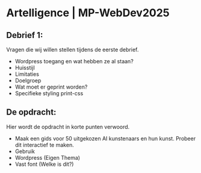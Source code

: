 # Artelligence | MP-WebDev2025
## Debrief 1:
Vragen die wij willen stellen tijdens de eerste debrief.
- Wordpress toegang en wat hebben ze al staan?
- Huisstijl
- Limitaties
- Doelgroep
- Wat moet er geprint worden?
- Specifieke styling print-css



## De opdracht:
Hier wordt de opdracht in korte punten verwoord.
- Maak een gids voor 50 uitgekozen AI kunstenaars en hun kunst. Probeer dit interactief te maken.
- Gebruik
- Wordpress (Eigen Thema)
- Vast font (Welke is dit?)


